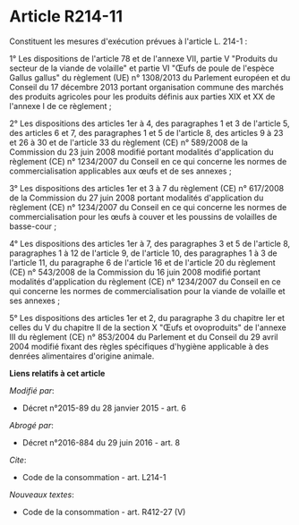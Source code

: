 # Article R214-11

Constituent les mesures d'exécution prévues à l'article L. 214-1 : 

1° Les dispositions de l'article 78 et de l'annexe VII, partie V "Produits du secteur de la viande de volaille" et partie VI
"Œufs de poule de l'espèce Gallus gallus" du règlement (UE) n° 1308/2013 du Parlement européen et du Conseil du 17 décembre
2013 portant organisation commune des marchés des produits agricoles pour les produits définis aux parties XIX et XX de
l'annexe I de ce règlement ;

2° Les dispositions des articles 1er à 4, des paragraphes 1 et 3 de l'article 5, des articles 6 et 7, des paragraphes 1 et 5
de l'article 8, des articles 9 à 23 et 26 à 30 et de l'article 33 du règlement (CE) n° 589/2008 de la Commission du 23 juin
2008 modifié portant modalités d'application du règlement (CE) n° 1234/2007 du Conseil en ce qui concerne les normes de
commercialisation applicables aux œufs et de ses annexes ;

3° Les dispositions des articles 1er et 3 à 7 du règlement (CE) n° 617/2008 de la Commission du 27 juin 2008 portant
modalités d'application du règlement (CE) n° 1234/2007 du Conseil en ce qui concerne les normes de commercialisation pour les
œufs à couver et les poussins de volailles de basse-cour ; 

4° Les dispositions des articles 1er à 7, des paragraphes 3 et 5 de l'article 8, paragraphes 1 à 12 de l'article 9, de
l'article 10, des paragraphes 1 à 3 de l'article 11, du paragraphe 6 de l'article 16 et de l'article 20 du règlement (CE) n°
543/2008 de la Commission du 16 juin 2008 modifié portant modalités d'application du règlement (CE) n° 1234/2007 du Conseil
en ce qui concerne les normes de commercialisation pour la viande de volaille et ses annexes ;

5° Les dispositions des articles 1er et 2, du paragraphe 3 du chapitre Ier et celles du V du chapitre II de la section X
"Œufs et ovoproduits" de l'annexe III du règlement (CE) n° 853/2004 du Parlement et du Conseil du 29 avril 2004 modifié
fixant des règles spécifiques d'hygiène applicable à des denrées alimentaires d'origine animale.

**Liens relatifs à cet article**

_Modifié par_:

  - Décret n°2015-89 du 28 janvier 2015 - art. 6

_Abrogé par_:

  - Décret n°2016-884 du 29 juin 2016 - art. 8

_Cite_:

  - Code de la consommation - art. L214-1

_Nouveaux textes_:

  - Code de la consommation - art. R412-27 (V)
